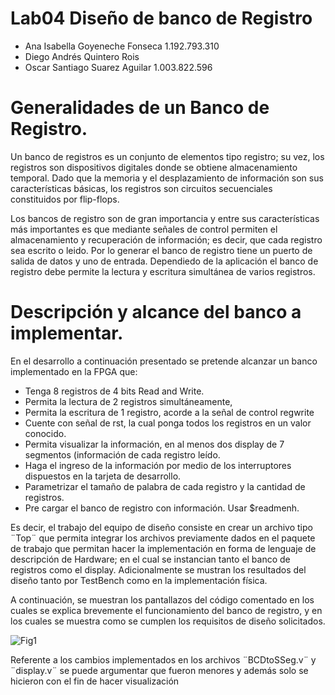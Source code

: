 # Lab04 Diseño de banco de Registro

* Ana Isabella Goyeneche Fonseca 1.192.793.310
* Diego Andrés Quintero Rois
* Oscar Santiago Suarez Aguilar 1.003.822.596

# Generalidades de un Banco de Registro.

Un banco de registros es un conjunto de elementos tipo registro;  su vez, los registros son dispositivos digitales donde se obtiene almacenamiento temporal. Dado que la memoria y el desplazamiento de información son sus características básicas, los registros son circuitos secuenciales constituidos por flip-flops.

Los bancos de registro son de gran importancia y entre sus características más importantes es que mediante señales de control permiten el almacenamiento y recuperación de información; es decir, que cada registro sea escrito o leido.  Por lo generar el banco de registro tiene un puerto de salida de datos y uno de entrada. Dependiedo de la aplicación el banco de registro debe permite la lectura y escritura simultánea de varios registros. 

# Descripción y alcance del banco a implementar.

En el desarrollo a continuación presentado se pretende alcanzar un banco implementado en la FPGA que:

* Tenga 8 registros de 4 bits Read and Write.
* Permita la lectura de 2 registros simultáneamente,
* Permita la escritura de 1 registro, acorde a la señal de control regwrite
* Cuente con señal de rst, la cual ponga todos los registros en un valor conocido.
* Permita visualizar la información, en al menos dos display de 7 segmentos (información de cada registro leído.
* Haga el ingreso de la información por medio de los interruptores dispuestos en la tarjeta de desarrollo.
* Parametrizar el tamaño de palabra de cada registro y la cantidad de registros.
* Pre cargar el banco de registro con información. Usar $readmenh.

Es decir, el trabajo del equipo de diseño consiste en crear un archivo tipo ¨Top¨ que permita integrar los archivos previamente dados en el paquete de trabajo que permitan hacer la implementación en forma de lenguaje de descripción de Hardware; en el cual se instancian tanto el banco de registros como el display. Adicionalmente se mustran los resultados del diseño tanto por TestBench como en la implementación física.

A continuación, se muestran los pantallazos del código comentado en los cuales se explica brevemente el funcionamiento del banco de registro, y en los cuales se muestra como se cumplen los requisitos de diseño solicitados.

![Fig1](https://github.com/unal-edigital1-lab/lab04-2021-2-grupo3-2021-2/blob/master/figs/BancoRegistro1.png)

Referente a los cambios implementados en los archivos ¨BCDtoSSeg.v¨ y ¨display.v¨ se puede argumentar que fueron menores y además solo se hicieron con el fin de hacer visualización 